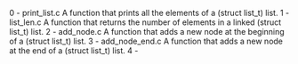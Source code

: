 0 - print_list.c
	A function that prints all the elements of a (struct list_t) list.
1 - list_len.c
	A function that returns the number of elements in a linked (struct list_t) list.
2 - add_node.c
	A function that adds a new node at the beginning of a (struct list_t) list.
3 - add_node_end.c
	A function that adds a new node at the end of a (struct list_t) list.
4 -
